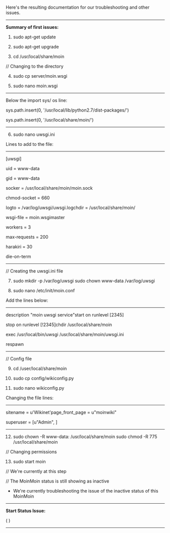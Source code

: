 
Here's the resulting documentation for our troubleshooting and other issues.


--------------------------------------------


**Summary of first issues:**

1. sudo apt-get update

2. sudo apt-get upgrade

3. cd /usr/local/share/moin

// Changing to the directory

4. sudo cp server/moin.wsgi

5. sudo nano moin.wsgi

-----

Below the import sys/ os line:

sys.path.insert(0, '/usr/local/lib/python2.7/dist-packages/')

sys.path.insert(0, '/usr/local/share/moin/')

-----

6. sudo nano uwsgi.ini

Lines to add to the file:

-----

[uwsgi]

uid = www-data

gid = www-data

socker = /usr/local/share/moin/moin.sock

chmod-socket = 660

logto = /var/log/uwsgi/uwsgi.logchdir = /usr/local/share/moin/

wsgi-file = moin.wsgimaster

workers = 3

max-requests = 200

harakiri = 30

die-on-term

-----

// Creating the uwsgi.ini file

7. sudo mkdir -p /var/log/uwsgi sudo chown www-data /var/log/uwsgi

8. sudo nano /etc/init/moin.conf

Add the lines below:

-----

description "moin uwsgi service"start on runlevel [2345]

stop on runlevel [!2345]chdir /usr/local/share/moin

exec /usr/local/bin/uwsgi /usr/local/share/moin/uwsgi.ini

respawn

-----

// Config file

9. cd /user/local/share/moin

10. sudo cp config/wikiconfig.py

11. sudo nano wikiconfig.py

Changing the file lines:

-----

sitename = u'Wikinet'page_front_page = u"moinwiki"

superuser = [u"Admin", ]

-----

12. sudo chown -R www-data: /usr/local/share/moin sudo chmod -R 775 /usr/local/share/moin

// Changing permissions

13. sudo start moin

// We're currently at this step

// The MoinMoin status is still showing as inactive

* We're currently troubleshooting the issue of the inactive status of this MoinMoin

--------------------------------------------


**Start Status Issue:**

( )


-----
